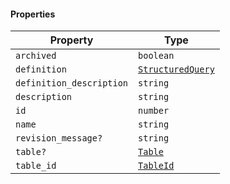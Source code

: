 #### Properties

| Property                                                     | Type                                    |
| ------------------------------------------------------------ | --------------------------------------- |
| <a id="archived"></a> `archived`                             | `boolean`                               |
| <a id="definition"></a> `definition`                         | [`StructuredQuery`](StructuredQuery.md) |
| <a id="definition_description"></a> `definition_description` | `string`                                |
| <a id="description"></a> `description`                       | `string`                                |
| <a id="id"></a> `id`                                         | `number`                                |
| <a id="name"></a> `name`                                     | `string`                                |
| <a id="revision_message"></a> `revision_message?`            | `string`                                |
| <a id="table"></a> `table?`                                  | [`Table`](Table.md)                     |
| <a id="table_id"></a> `table_id`                             | [`TableId`](TableId.md)                 |
